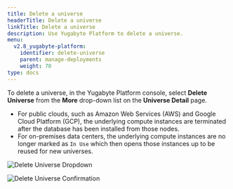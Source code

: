 ```yaml
---
title: Delete a universe
headerTitle: Delete a universe
linkTitle: Delete a universe
description: Use Yugabyte Platform to delete a universe.
menu:
  v2.8_yugabyte-platform:
    identifier: delete-universe
    parent: manage-deployments
    weight: 70
type: docs
---
```


To delete a universe, in the Yugabyte Platform console, select **Delete Universe** from the **More** drop-down list on the **Universe Detail** page.

- For public clouds, such as Amazon Web Services (AWS) and Google Cloud Platform (GCP), the underlying compute instances are terminated after the database has been installed from those nodes.
- For on-premises data centers, the underlying compute instances are no longer marked as `In Use` which then opens those instances up to be reused for new universes.

![Delete Universe Dropdown](/images/ee/delete-univ-1.png)

![Delete Universe Confirmation](/images/ee/delete-univ-2.png)
